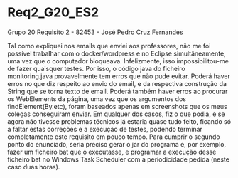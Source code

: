 # Req2_G20_ES2
Grupo 20
Requisito 2 - 82453 - José Pedro Cruz Fernandes

  Tal como expliquei nos emails que enviei aos professores, não me foi possível trabalhar com o docker/wordpress e no Eclipse simultâneamente, uma vez que o computador bloqueava. Infelizmente, isso impossibilitou-me de fazer quaisquer testes. Por isso, o código java do ficheiro monitoring.java provavelmente tem erros que não pude evitar. Poderá haver erros no que diz respeito ao envio do email, e da respectiva construção da String que se torna texto de email. Poderá também haver erros ao procurar os WebElements da página, uma vez que os argumentos dos findElement(By.etc), foram baseados apenas em screenshots que os meus colegas conseguiram enviar.
  Em qualquer dos casos, fiz o que podia, e se agora não tivesse problemas técnicos já estaria quase tudo feito, ficando só a faltar estas correções e a execução de testes, podendo terminar completamente este requisito em pouco tempo.
  Para cumprir o segundo ponto do enunciado, seria preciso gerar o jar do programa e, por exemplo, fazer um ficheiro bat que o executasse, e programar a execução desse ficheiro bat no Windows Task Scheduler com a periodicidade pedida (neste caso duas horas).
